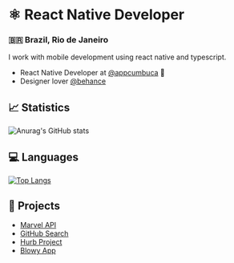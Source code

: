 #  ⚛️ ️React Native Developer 
### 🇧🇷 Brazil, Rio de Janeiro

I work with mobile development using react native and typescript.

- React Native Developer at [@appcumbuca](https://github.com/appcumbuca/) 💼 
- Designer lover [@behance](https://www.behance.net/apborges)

## 📈 Statistics
![Anurag's GitHub stats](https://github-readme-stats.vercel.app/api?username=aline-borges&count_private=true&show_icons=true&theme=tokyonight)

##  💻 Languages
[![Top Langs](https://github-readme-stats.vercel.app/api/top-langs/?username=aline-borges&layout=compact)](https://github.com/anuraghazra/github-readme-stats)

## 🚧 Projects
- [Marvel API](https://alineborges-marvelapi.netlify.app/)
- [GitHub Search](https://github-search-gs.netlify.app/)
- [Hurb Project](https://hurb-angular.netlify.app/)
- [Blowy App](https://snack.expo.dev/@alineborges/bfc3d7)
